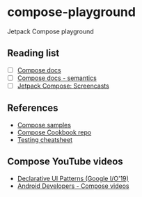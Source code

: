 # compose-playground
Jetpack Compose playground

## Reading list
* [ ] [Compose docs](https://developer.android.com/jetpack/compose/testing)
* [ ] [Compose docs - semantics](https://developer.android.com/jetpack/compose/accessibility#semantics)
* [ ] [Jetpack Compose: Screencasts](https://www.youtube.com/playlist?list=PLWz5rJ2EKKc8fZY3smX9CPx9Y_O80ycAd)

## References
* [Compose samples](https://github.com/android/compose-samples)
* [Compose Cookbook repo](https://github.com/Gurupreet/ComposeCookBook)
* [Testing cheatsheet](https://developer.android.google.cn/jetpack/compose/testing-cheatsheet)

## Compose YouTube videos
* [Declarative UI Patterns (Google I/O'19)](https://www.youtube.com/watch?v=VsStyq4Lzxo)
* [Android Developers - Compose videos](https://www.youtube.com/c/AndroidDevelopers/search?query=compose)